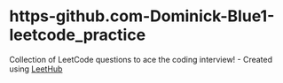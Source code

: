 # https-github.com-Dominick-Blue1-leetcode_practice
Collection of LeetCode questions to ace the coding interview! - Created using [LeetHub](https://github.com/QasimWani/LeetHub)

